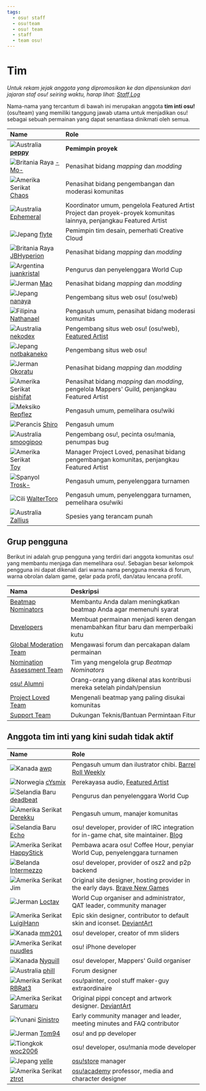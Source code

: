 ```yaml
---
tags:
  - osu! staff
  - osu!team
  - osu! team
  - staff
  - team osu!
---
```


# Tim

*Untuk rekam jejak anggota yang dipromosikan ke dan dipensiunkan dari jajaran staf osu! seiring waktu, harap lihat: [Staff Log](/wiki/Staff_Log)*

Nama-nama yang tercantum di bawah ini merupakan anggota **tim inti osu!** (osu!team) yang memiliki tanggung jawab utama untuk menjadikan osu! sebagai sebuah permainan yang dapat senantiasa dinikmati oleh semua.

| Name | Role <!-- TODO: "Featured Artist outreach" isn't a role but I'm not sure how to write it as one... --> |
| :-- | :-- |
| ![][flag_AU] **[peppy](https://osu.ppy.sh/users/2)** | **Pemimpin proyek** |
| ![][flag_GB] [-Mo-](https://osu.ppy.sh/users/2202163) | Penasihat bidang *mapping* dan *modding* |
| ![][flag_US] [Chaos](https://osu.ppy.sh/users/2628870) | Penasihat bidang pengembangan dan moderasi komunitas |
| ![][flag_AU] [Ephemeral](https://osu.ppy.sh/users/102335) | Koordinator umum, pengelola Featured Artist Project dan proyek-proyek komunitas lainnya, penjangkau Featured Artist |
| ![][flag_JP] [flyte](https://osu.ppy.sh/users/3103765) | Pemimpin tim desain, pemerhati Creative Cloud |
| ![][flag_GB] [JBHyperion](https://osu.ppy.sh/users/4879508) | Penasihat bidang *mapping* dan *modding* |
| ![][flag_AR] [juankristal](https://osu.ppy.sh/users/443656) | Pengurus dan penyelenggara World Cup |
| ![][flag_DE] [Mao](https://osu.ppy.sh/users/2204515) | Penasihat bidang *mapping* dan *modding* |
| ![][flag_JP] [nanaya](https://osu.ppy.sh/users/2387883) | Pengembang situs web osu! (osu!web) |
| ![][flag_PH] [Nathanael](https://osu.ppy.sh/users/2295078) | Pengasuh umum, penasihat bidang moderasi komunitas |
| ![][flag_AU] [nekodex](https://osu.ppy.sh/users/102) | Pengembang situs web osu! (osu!web), [Featured Artist](https://osu.ppy.sh/beatmaps/artists/1) |
| ![][flag_JP] [notbakaneko](https://osu.ppy.sh/users/10751776) | Pengembang situs web osu! |
| ![][flag_DE] [Okoratu](https://osu.ppy.sh/users/1623405) | Penasihat bidang *mapping* dan *modding* |
| ![][flag_US] [pishifat](https://osu.ppy.sh/users/3178418) | Penasihat bidang *mapping* dan *modding*, pengelola Mappers' Guild, penjangkau Featured Artist |
| ![][flag_MX] [Repflez](https://osu.ppy.sh/users/201392) | Pengasuh umum, pemelihara osu!wiki |
| ![][flag_FR] [Shiro](https://osu.ppy.sh/users/113005) | Pengasuh umum |
| ![][flag_AU] [smoogipoo](https://osu.ppy.sh/users/1040328) | Pengembang osu!, pecinta osu!mania, penumpas bug |
| ![][flag_US] [Toy](https://osu.ppy.sh/users/2757689) | Manager Project Loved, penasihat bidang pengembangan komunitas, penjangkau Featured Artist |
| ![][flag_ES] [Trosk-](https://osu.ppy.sh/users/3469385) | Pengasuh umum, penyelenggara turnamen |
| ![][flag_CL] [WalterToro](https://osu.ppy.sh/users/5281416) | Pengasuh umum, penyelenggara turnamen, pemelihara osu!wiki |
| ![][flag_AU] [Zallius](https://osu.ppy.sh/users/55) | Spesies yang terancam punah |

## Grup pengguna

Berikut ini adalah grup pengguna yang terdiri dari anggota komunitas osu! yang membantu menjaga dan memelihara osu!. Sebagian besar kelompok pengguna ini dapat dikenali dari warna nama pengguna mereka di forum, warna obrolan dalam game, gelar pada profil, dan/atau lencana profil.

| Nama | Deskripsi |
| :-- | :-- |
| [Beatmap Nominators](Beatmap_Nominators) | Membantu Anda dalam meningkatkan beatmap Anda agar memenuhi syarat |
| [Developers](Developers) | Membuat permainan menjadi keren dengan menambahkan fitur baru dan memperbaiki kutu |
| [Global Moderation Team](Global_Moderation_Team) | Mengawasi forum dan percakapan dalam permainan |
| [Nomination Assessment Team](Nomination_Assessment_Team) | Tim yang mengelola grup *Beatmap Nominators* |
| [osu! Alumni](osu!_Alumni) | Orang-orang yang dikenal atas kontribusi mereka setelah pindah/pensiun |
| [Project Loved Team](Project_Loved_Team) | Mengenali beatmap yang paling disukai komunitas |
| [Support Team](Support_Team) | Dukungan Teknis/Bantuan Permintaan Fitur |

## Anggota tim inti yang kini sudah tidak aktif

| Name | Role |
| :-- | :-- |
| ![][flag_CA] [awp](https://osu.ppy.sh/users/2650) | Pengasuh umum dan ilustrator chibi. [Barrel Roll Weekly](http://brw.twinkfish.com/) |
| ![][flag_NO] [cYsmix](https://osu.ppy.sh/users/272870) | Perekayasa audio, [Featured Artist](https://osu.ppy.sh/beatmaps/artists/2) |
| ![][flag_NZ] [deadbeat](https://osu.ppy.sh/users/128370) | Pengurus dan penyelenggara World Cup |
| ![][flag_US] [Derekku](https://osu.ppy.sh/users/91341) | Pengasuh umum, manajer komunitas |
| ![][flag_NZ] [Echo](https://osu.ppy.sh/users/431) | osu! developer, provider of IRC integration for in-game chat, site maintainer. [Blog](http://blog.echo.sh/) |
| ![][flag_US] [HappyStick](https://osu.ppy.sh/users/256802) | Pembawa acara osu! Coffee Hour, penyiar World Cup, penyelenggara turnamen |
| ![][flag_NL] [Intermezzo](https://osu.ppy.sh/users/136842) | osu! developer, provider of osz2 and p2p backend |
| ![][flag_US] Jim | Original site designer, hosting provider in the early days. [Brave New Games](http://www.bravegamer.com/) |
| ![][flag_DE] [Loctav](https://osu.ppy.sh/users/71366) | World Cup organiser and administrator, QAT leader, community manager |
| ![][flag_US] [LuigiHann](https://osu.ppy.sh/users/1079) | Epic skin designer, contributor to default skin and iconset. [DeviantArt](https://luigihann.deviantart.com/) |
| ![][flag_CA] [mm201](https://osu.ppy.sh/users/30655) | osu! developer, creator of mm sliders |
| ![][flag_US] [nuudles](https://osu.ppy.sh/users/21312) | osu! iPhone developer |
| ![][flag_CA] [Nyquill](https://osu.ppy.sh/users/682935) | osu! developer, Mappers' Guild organiser |
| ![][flag_AU] [phill](https://osu.ppy.sh/users/53) | Forum designer |
| ![][flag_US] [RBRat3](https://osu.ppy.sh/users/307202) | osu!painter, cool stuff maker-guy extraordinaire |
| ![][flag_US] [Sarumaru](https://osu.ppy.sh/users/9427) | Original pippi concept and artwork designer. [DeviantArt](https://sarumaru.deviantart.com/) |
| ![][flag_GR] [Sinistro](https://osu.ppy.sh/users/5530) | Early community manager and leader, meeting minutes and FAQ contributor |
| ![][flag_DE] [Tom94](https://osu.ppy.sh/users/1857058) | osu! and pp developer |
| ![][flag_CN] [woc2006](https://osu.ppy.sh/users/1105845) | osu! developer, osu!mania mode developer |
| ![][flag_JP] [yelle](https://osu.ppy.sh/users/4916903) | [osu!store](https://osu.ppy.sh/store/listing) manager |
| ![][flag_US] [ztrot](https://osu.ppy.sh/users/6347) | [osu!academy](/wiki/osu!academy) professor, media and character designer |

[flag_AR]: /wiki/shared/flag/AR.gif "Argentina"
[flag_AU]: /wiki/shared/flag/AU.gif "Australia"
[flag_CA]: /wiki/shared/flag/CA.gif "Kanada"
[flag_CL]: /wiki/shared/flag/CL.gif "Cili"
[flag_CN]: /wiki/shared/flag/CN.gif "Tiongkok"
[flag_DE]: /wiki/shared/flag/DE.gif "Jerman"
[flag_ES]: /wiki/shared/flag/ES.gif "Spanyol"
[flag_FR]: /wiki/shared/flag/FR.gif "Perancis"
[flag_GB]: /wiki/shared/flag/GB.gif "Britania Raya"
[flag_GR]: /wiki/shared/flag/GR.gif "Yunani"
[flag_JP]: /wiki/shared/flag/JP.gif "Jepang"
[flag_MX]: /wiki/shared/flag/MX.gif "Meksiko"
[flag_NL]: /wiki/shared/flag/NL.gif "Belanda"
[flag_NO]: /wiki/shared/flag/NO.gif "Norwegia"
[flag_NZ]: /wiki/shared/flag/NZ.gif "Selandia Baru"
[flag_PH]: /wiki/shared/flag/PH.gif "Filipina"
[flag_US]: /wiki/shared/flag/US.gif "Amerika Serikat"
